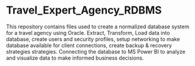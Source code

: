 # Travel_Expert_Agency_RDBMS
This repository contains files used to create a normalized database system for a travel agency using Oracle. Extract, Transform, Load data into database, create users and security profiles, setup networking to make database available for client connections, create backup & recovery strategies strategies.
Connecting  the database to MS Power BI to analyze and visualize data to make informed business decisions.
